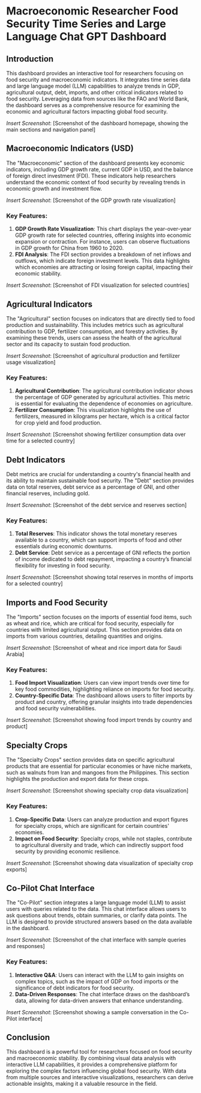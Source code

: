# Macroeconomic Researcher Food Security Time Series and Large Language Chat GPT Dashboard

## Introduction

This dashboard provides an interactive tool for researchers focusing on food security and macroeconomic indicators. It integrates time series data and large language model (LLM) capabilities to analyze trends in GDP, agricultural output, debt, imports, and other critical indicators related to food security. Leveraging data from sources like the FAO and World Bank, the dashboard serves as a comprehensive resource for examining the economic and agricultural factors impacting global food security.

*Insert Screenshot*: [Screenshot of the dashboard homepage, showing the main sections and navigation panel]

## Macroeconomic Indicators (USD)

The "Macroeconomic" section of the dashboard presents key economic indicators, including GDP growth rate, current GDP in USD, and the balance of foreign direct investment (FDI). These indicators help researchers understand the economic context of food security by revealing trends in economic growth and investment flow.

*Insert Screenshot*: [Screenshot of the GDP growth rate visualization]

### Key Features:
1. **GDP Growth Rate Visualization**: This chart displays the year-over-year GDP growth rate for selected countries, offering insights into economic expansion or contraction. For instance, users can observe fluctuations in GDP growth for China from 1960 to 2020.
2. **FDI Analysis**: The FDI section provides a breakdown of net inflows and outflows, which indicate foreign investment levels. This data highlights which economies are attracting or losing foreign capital, impacting their economic stability.

*Insert Screenshot*: [Screenshot of FDI visualization for selected countries]

## Agricultural Indicators

The "Agricultural" section focuses on indicators that are directly tied to food production and sustainability. This includes metrics such as agricultural contribution to GDP, fertilizer consumption, and forestry activities. By examining these trends, users can assess the health of the agricultural sector and its capacity to sustain food production.

*Insert Screenshot*: [Screenshot of agricultural production and fertilizer usage visualization]

### Key Features:
1. **Agricultural Contribution**: The agricultural contribution indicator shows the percentage of GDP generated by agricultural activities. This metric is essential for evaluating the dependence of economies on agriculture.
2. **Fertilizer Consumption**: This visualization highlights the use of fertilizers, measured in kilograms per hectare, which is a critical factor for crop yield and food production.

*Insert Screenshot*: [Screenshot showing fertilizer consumption data over time for a selected country]

## Debt Indicators

Debt metrics are crucial for understanding a country's financial health and its ability to maintain sustainable food security. The "Debt" section provides data on total reserves, debt service as a percentage of GNI, and other financial reserves, including gold.

*Insert Screenshot*: [Screenshot of the debt service and reserves section]

### Key Features:
1. **Total Reserves**: This indicator shows the total monetary reserves available to a country, which can support imports of food and other essentials during economic downturns.
2. **Debt Service**: Debt service as a percentage of GNI reflects the portion of income dedicated to debt repayment, impacting a country’s financial flexibility for investing in food security.

*Insert Screenshot*: [Screenshot showing total reserves in months of imports for a selected country]

## Imports and Food Security

The "Imports" section focuses on the imports of essential food items, such as wheat and rice, which are critical for food security, especially for countries with limited agricultural output. This section provides data on imports from various countries, detailing quantities and origins.

*Insert Screenshot*: [Screenshot of wheat and rice import data for Saudi Arabia]

### Key Features:
1. **Food Import Visualization**: Users can view import trends over time for key food commodities, highlighting reliance on imports for food security.
2. **Country-Specific Data**: The dashboard allows users to filter imports by product and country, offering granular insights into trade dependencies and food security vulnerabilities.

*Insert Screenshot*: [Screenshot showing food import trends by country and product]

## Specialty Crops

The "Specialty Crops" section provides data on specific agricultural products that are essential for particular economies or have niche markets, such as walnuts from Iran and mangoes from the Philippines. This section highlights the production and export data for these crops.

*Insert Screenshot*: [Screenshot showing specialty crop data visualization]

### Key Features:
1. **Crop-Specific Data**: Users can analyze production and export figures for specialty crops, which are significant for certain countries' economies.
2. **Impact on Food Security**: Specialty crops, while not staples, contribute to agricultural diversity and trade, which can indirectly support food security by providing economic resilience.

*Insert Screenshot*: [Screenshot showing data visualization of specialty crop exports]

## Co-Pilot Chat Interface

The "Co-Pilot" section integrates a large language model (LLM) to assist users with queries related to the data. This chat interface allows users to ask questions about trends, obtain summaries, or clarify data points. The LLM is designed to provide structured answers based on the data available in the dashboard.

*Insert Screenshot*: [Screenshot of the chat interface with sample queries and responses]

### Key Features:
1. **Interactive Q&A**: Users can interact with the LLM to gain insights on complex topics, such as the impact of GDP on food imports or the significance of debt indicators for food security.
2. **Data-Driven Responses**: The chat interface draws on the dashboard’s data, allowing for data-driven answers that enhance understanding.

*Insert Screenshot*: [Screenshot showing a sample conversation in the Co-Pilot interface]

## Conclusion

This dashboard is a powerful tool for researchers focused on food security and macroeconomic stability. By combining visual data analysis with interactive LLM capabilities, it provides a comprehensive platform for exploring the complex factors influencing global food security. With data from multiple sources and interactive visualizations, researchers can derive actionable insights, making it a valuable resource in the field.

